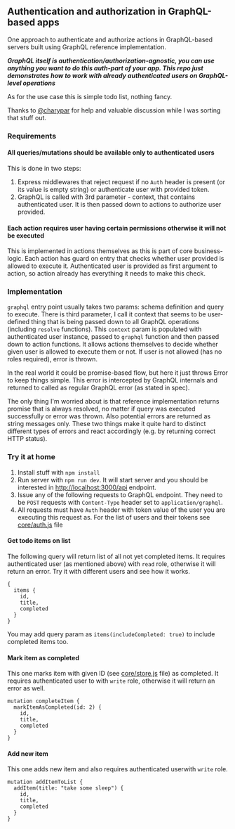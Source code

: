 ## Authentication and authorization in GraphQL-based apps 

One approach to authenticate and authorize actions in GraphQL-based servers built using GraphQL reference implementation. 

___GraphQL itself is authentication/authorization-agnostic, you can use anything you want to do this auth-part of your app. This repo just demonstrates how to work with already authenticated users on GraphQL-level operations___

As for the use case this is simple todo list, nothing fancy.

Thanks to [@charypar](http://twitter.com/charypar) for help and valuable discussion while I was sorting that stuff out.

### Requirements

#### All queries/mutations should be available only to authenticated users

This is done in two steps:

1. Express middlewares that reject request if no `Auth` header is present (or its value is empty string) or authenticate user with provided token.
2. GraphQL is called with 3rd parameter - context, that contains authenticated user. It is then passed down to actions to authorize user provided.

#### Each action requires user having certain permissions otherwise it will not be executed

This is implemented in actions themselves as this is part of core business-logic. Each action has guard on entry that checks whether user provided is allowed to execute it. Authenticated user is provided as first argument to action, so action already has everything it needs to make this check.


### Implementation

`graphql` entry point usually takes two params: schema definition and query to execute. There is third parameter, I call it context that seems to be user-defined thing that is being passed down to all GraphQL operations (including `resolve` functions). 
This `context` param is populated with authenticated user instance, passed to `graphql` function and then passed down to action functions. It allows actions themselves to decide whether given user is allowed to execute them or not. If user is not allowed (has no roles required), error is thrown. 

In the real world it could be promise-based flow, but here it just throws Error to keep things simple. This error is intercepted by GraphQL internals and returned to called as regular GraphQL error (as stated in spec).


The only thing I'm worried about is that reference implementation returns promise that is always resolved, no matter if query was executed successfully or error was thrown. Also potential errors are returned as string messages only. These two things make it quite hard to distinct different types of errors and react accordingly (e.g. by returning correct HTTP status).


### Try it at home

1. Install stuff with `npm install`
2. Run server with `npm run dev`. It will start server and you should be interested in [http://localhost:3000/api](http://localhost:3000/api) endpoint.
3. Issue any of the following requests to GraphQL endpoint. They need to be `POST` requests with `Content-Type` header set to `application/graphql`. 
4. All requests must have `Auth` header with token value of the user you are executing this request as. For the list of users and their tokens see [core/auth.js](core/auth.js) file

#### Get todo items on list

The following query will return list of all not yet completed items. It requires authenticated user (as mentioned above) with `read` role, otherwise it will return an error. Try it with different users and see how it works.

```
{
  items {
	id,
	title,
	completed
  }
}
```

You may add query param as `items(includeCompleted: true)` to include completed items too.

#### Mark item as completed

This one marks item with given ID (see [core/store.js](core/store.js) file) as completed. It requires authenticated user to with `write` role, otherwise it will return an error as well. 

```
mutation completeItem {
  markItemAsCompleted(id: 2) {
	id,
	title,
	completed
  }
}
```

#### Add new item

This one adds new item and also requires authenticated userwith `write` role.

```
mutation addItemToList {
  addItem(title: "take some sleep") {
	id,
	title,
	completed
  }
}
```
